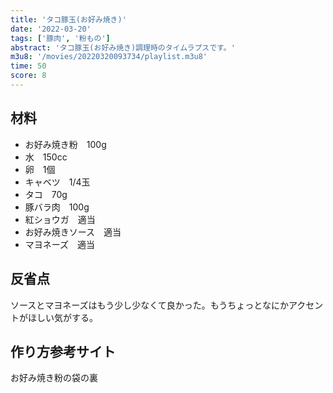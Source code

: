 ```yaml
---
title: 'タコ豚玉(お好み焼き)'
date: '2022-03-20'
tags: ['豚肉', '粉もの']
abstract: 'タコ豚玉(お好み焼き)調理時のタイムラプスです。'
m3u8: '/movies/20220320093734/playlist.m3u8'
time: 50
score: 8
---
```


## 材料

- お好み焼き粉　100g
- 水　150cc
- 卵　1個
- キャベツ　1/4玉
- タコ　70g
- 豚バラ肉　100g
- 紅ショウガ　適当
- お好み焼きソース　適当
- マヨネーズ　適当

## 反省点

ソースとマヨネーズはもう少し少なくて良かった。もうちょっとなにかアクセントがほしい気がする。

## 作り方参考サイト

お好み焼き粉の袋の裏